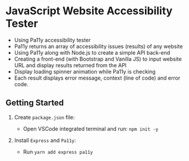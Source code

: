 # JavaScript Website Accessibility Tester

- Using Pa11y accessibility tester
- Pa11y returns an array of accessibility issues (results) of any website
- Using Pa11y along with Node.js to create a simple API back-end 
- Creating a front-end (with Bootstrap and Vanilla JS) to input website URL and display results returned from the API
- Display loading spinner animation while Pa11y is checking
- Each result displays error message, context (line of code) and error code.


## Getting Started

1. Create `package.json` file:
    - Open VSCode integrated terminal and run: `npm init -y`

2. Install `Express` and `Pa11y`:
    - Run `yarn add express pa11y`

